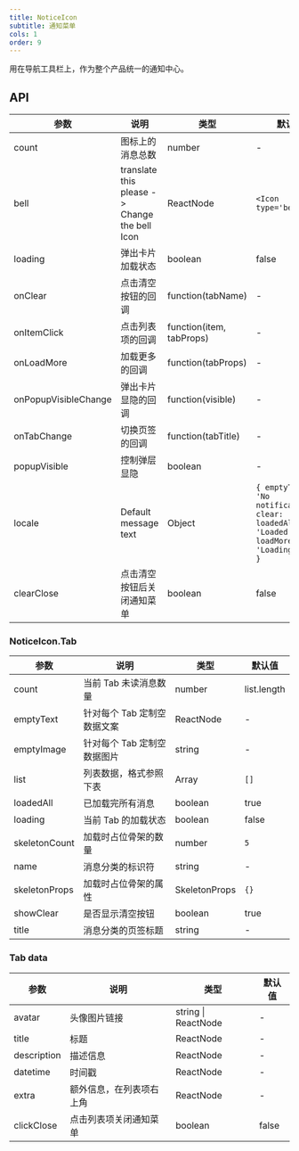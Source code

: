 ```yaml
---
title: NoticeIcon
subtitle: 通知菜单
cols: 1
order: 9
---
```


用在导航工具栏上，作为整个产品统一的通知中心。

## API

| 参数 | 说明 | 类型 | 默认值 |
| --- | --- | --- | --- |
| count | 图标上的消息总数 | number | - |
| bell | translate this please -> Change the bell Icon | ReactNode | `<Icon type='bell' />` |
| loading | 弹出卡片加载状态 | boolean | false |
| onClear | 点击清空按钮的回调 | function(tabName) | - |
| onItemClick | 点击列表项的回调 | function(item, tabProps) | - |
| onLoadMore | 加载更多的回调 | function(tabProps) | - |
| onPopupVisibleChange | 弹出卡片显隐的回调 | function(visible) | - |
| onTabChange | 切换页签的回调 | function(tabTitle) | - |
| popupVisible | 控制弹层显隐 | boolean | - |
| locale | Default message text | Object | `{ emptyText: 'No notifications', clear: 'Clear', loadedAll: 'Loaded', loadMore: 'Loading more' }` |
| clearClose | 点击清空按钮后关闭通知菜单 | boolean | false |

### NoticeIcon.Tab

| 参数 | 说明 | 类型 | 默认值 |
| --- | --- | --- | --- |
| count | 当前 Tab 未读消息数量 | number | list.length |
| emptyText | 针对每个 Tab 定制空数据文案 | ReactNode | - |
| emptyImage | 针对每个 Tab 定制空数据图片 | string | - |
| list | 列表数据，格式参照下表 | Array | `[]` |
| loadedAll | 已加载完所有消息 | boolean | true |
| loading | 当前 Tab 的加载状态 | boolean | false |
| skeletonCount | 加载时占位骨架的数量 | number | `5` |
| name | 消息分类的标识符 | string | - |
| skeletonProps | 加载时占位骨架的属性 | SkeletonProps | `{}` |
| showClear | 是否显示清空按钮 | boolean | true |
| title | 消息分类的页签标题 | string | - |

### Tab data

| 参数 | 说明 | 类型 | 默认值 |
| --- | --- | --- | --- |
| avatar | 头像图片链接 | string \| ReactNode | - |
| title | 标题 | ReactNode | - |
| description | 描述信息 | ReactNode | - |
| datetime | 时间戳 | ReactNode | - |
| extra | 额外信息，在列表项右上角 | ReactNode | - |
| clickClose | 点击列表项关闭通知菜单 | boolean | false |
